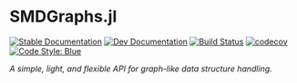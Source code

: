 # SMDGraphs.jl

[![Stable Documentation](https://img.shields.io/badge/docs-stable-blue.svg)](https://juliaspacemissiondesign.github.io/SMDGraphs.jl/stable/) 
[![Dev Documentation](https://img.shields.io/badge/docs-dev-blue.svg)](https://juliaspacemissiondesign.github.io/SMDGraphs.jl/dev/) 
[![Build Status](https://github.com/JuliaSpaceMissionDesign/SMDGraphs.jl/actions/workflows/ci.yml/badge.svg?branch=main)](https://github.com/JuliaSpaceMissionDesign/SMDGraphs.jl/actions/workflows/ci.yml)
[![codecov](https://codecov.io/gh/JuliaSpaceMissionDesign/SMDGraphs.jl/branch/main/graph/badge.svg?token=3SJCV229XX)](https://codecov.io/gh/JuliaSpaceMissionDesign/SMDGraphs.jl)
[![Code Style: Blue](https://img.shields.io/badge/code%20style-blue-4495d1.svg)](https://github.com/invenia/BlueStyle)

_A simple, light, and flexible API for graph-like data structure handling._
